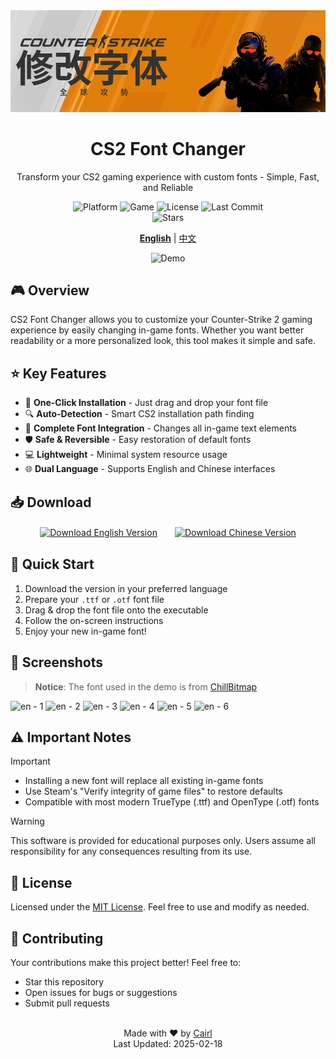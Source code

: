 <div align="center">
    <img src="/pic/banner.png" width="800" alt="CS2 Font Changer Banner">
    <h1>CS2 Font Changer</h1>
    <p>Transform your CS2 gaming experience with custom fonts - Simple, Fast, and Reliable</p>
    <p align="center">
        <img src="https://img.shields.io/badge/Platform-Windows-blue?style=flat-square&logo=windows" alt="Platform">
        <img src="https://img.shields.io/badge/Game-Counter--Strike%202-yellow?style=flat-square&logo=steam" alt="Game">
        <img src="https://img.shields.io/github/license/Cairl/CS2-Font-Changer?style=flat-square" alt="License">
        <img src="https://img.shields.io/github/last-commit/Cairl/CS2-Font-Changer?style=flat-square" alt="Last Commit">
        <br/>
        <img src="https://img.shields.io/github/stars/Cairl/CS2-Font-Changer?style=social" alt="Stars">
    </p>
    <p>
        <a href="/README.md"><strong>English</strong></a> | 
        <a href="/说明.md">中文</a>
    </p>
    <img src="/pic/demo.gif" alt="Demo" width="600">
</div>

## 🎮 Overview

CS2 Font Changer allows you to customize your Counter-Strike 2 gaming experience by easily changing in-game fonts. Whether you want better readability or a more personalized look, this tool makes it simple and safe.

## ⭐ Key Features

- 🎯 **One-Click Installation** - Just drag and drop your font file
- 🔍 **Auto-Detection** - Smart CS2 installation path finding
- 🎨 **Complete Font Integration** - Changes all in-game text elements
- 🛡️ **Safe & Reversible** - Easy restoration of default fonts
- 💻 **Lightweight** - Minimal system resource usage
- 🌐 **Dual Language** - Supports English and Chinese interfaces

## 📥 Download

<p align="center"><a href="https://github.com/Cairl/CS2-Font-Changer/releases/latest/download/en_US.exe"><img src="https://img.shields.io/badge/Download-English%20Version-blue?style=for-the-badge&logo=windows" alt="Download English Version"></a>　　<a href="https://github.com/Cairl/CS2-Font-Changer/releases/latest/download/zh_CN.exe"><img src="https://img.shields.io/badge/Download-Chinese%20Version-red?style=for-the-badge&logo=windows" alt="Download Chinese Version"></a></p>

## 🚀 Quick Start

1. Download the version in your preferred language
2. Prepare your `.ttf` or `.otf` font file
3. Drag & drop the font file onto the executable
4. Follow the on-screen instructions
5. Enjoy your new in-game font!

## 📸 Screenshots

> **Notice**: The font used in the demo is from [ChillBitmap](https://github.com/Warren2060/ChillBitmap)

![en - 1](https://github.com/user-attachments/assets/cb28df40-cb87-4b0f-8f2c-9143fb253e6d)
![en - 2](https://github.com/user-attachments/assets/c377f364-09dc-4064-ae5b-37af5b8ba76f)
![en - 3](https://github.com/user-attachments/assets/cf36ee17-7f74-445f-b29d-790e98eb75a0)
![en - 4](https://github.com/user-attachments/assets/56ffc199-2a29-4c8c-92e9-db101d4b6bf7)
![en - 5](https://github.com/user-attachments/assets/2a3f0ca8-9d66-4b80-a35f-ab4e8a7405d3)
![en - 6](https://github.com/user-attachments/assets/e013f9dd-1e24-4d6a-a281-d79cba4aea72)

## ⚠️ Important Notes

> [!IMPORTANT]
> - Installing a new font will replace all existing in-game fonts
> - Use Steam's "Verify integrity of game files" to restore defaults
> - Compatible with most modern TrueType (.ttf) and OpenType (.otf) fonts

> [!WARNING]
> This software is provided for educational purposes only. Users assume all responsibility for any consequences resulting from its use.

## 📝 License

Licensed under the [MIT License](LICENSE). Feel free to use and modify as needed.

## 🤝 Contributing

Your contributions make this project better! Feel free to:
- Star this repository
- Open issues for bugs or suggestions
- Submit pull requests

<div align="center">
    <br/>
    Made with ❤️ by <a href="https://github.com/Cairl">Cairl</a>
    <br/>
    Last Updated: 2025-02-18
</div>
